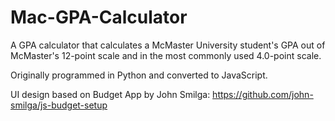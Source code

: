 # Mac-GPA-Calculator
A GPA calculator that calculates a McMaster University student's GPA out of McMaster's 12-point scale and in the most commonly used 4.0-point scale.

Originally programmed in Python and converted to JavaScript.

UI design based on Budget App by John Smilga: https://github.com/john-smilga/js-budget-setup
